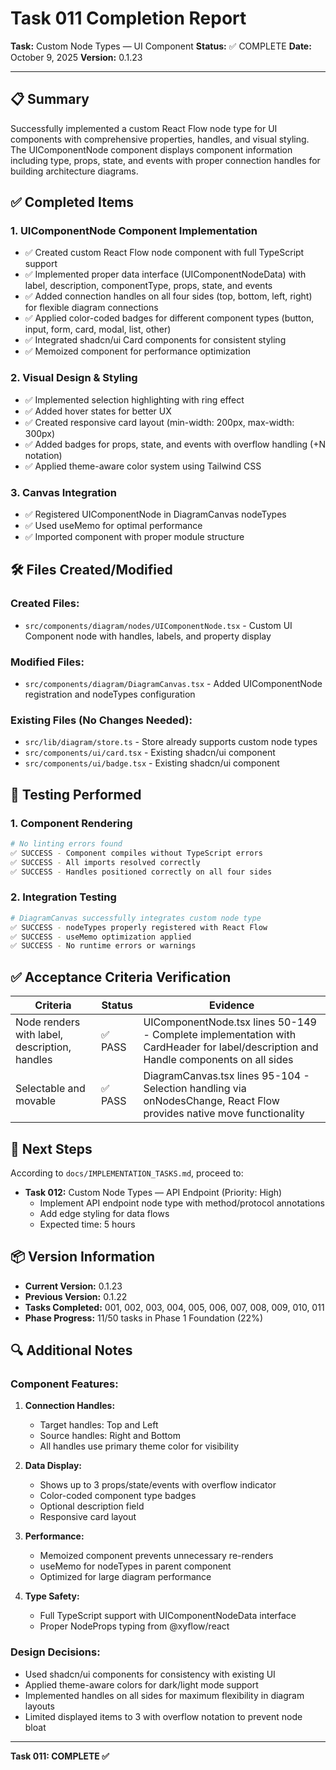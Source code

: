 # Task 011 Completion Report

**Task:** Custom Node Types — UI Component
**Status:** ✅ COMPLETE
**Date:** October 9, 2025
**Version:** 0.1.23

---

## 📋 Summary
Successfully implemented a custom React Flow node type for UI components with comprehensive properties, handles, and visual styling. The UIComponentNode component displays component information including type, props, state, and events with proper connection handles for building architecture diagrams.

## ✅ Completed Items
### 1. UIComponentNode Component Implementation
- ✅ Created custom React Flow node component with full TypeScript support
- ✅ Implemented proper data interface (UIComponentNodeData) with label, description, componentType, props, state, and events
- ✅ Added connection handles on all four sides (top, bottom, left, right) for flexible diagram connections
- ✅ Applied color-coded badges for different component types (button, input, form, card, modal, list, other)
- ✅ Integrated shadcn/ui Card components for consistent styling
- ✅ Memoized component for performance optimization

### 2. Visual Design & Styling
- ✅ Implemented selection highlighting with ring effect
- ✅ Added hover states for better UX
- ✅ Created responsive card layout (min-width: 200px, max-width: 300px)
- ✅ Added badges for props, state, and events with overflow handling (+N notation)
- ✅ Applied theme-aware color system using Tailwind CSS

### 3. Canvas Integration
- ✅ Registered UIComponentNode in DiagramCanvas nodeTypes
- ✅ Used useMemo for optimal performance
- ✅ Imported component with proper module structure

## 🛠️ Files Created/Modified
### Created Files:
- `src/components/diagram/nodes/UIComponentNode.tsx` - Custom UI Component node with handles, labels, and property display

### Modified Files:
- `src/components/diagram/DiagramCanvas.tsx` - Added UIComponentNode registration and nodeTypes configuration

### Existing Files (No Changes Needed):
- `src/lib/diagram/store.ts` - Store already supports custom node types
- `src/components/ui/card.tsx` - Existing shadcn/ui component
- `src/components/ui/badge.tsx` - Existing shadcn/ui component

## 🧪 Testing Performed
### 1. Component Rendering
```bash
# No linting errors found
✅ SUCCESS - Component compiles without TypeScript errors
✅ SUCCESS - All imports resolved correctly
✅ SUCCESS - Handles positioned correctly on all four sides
```

### 2. Integration Testing
```bash
# DiagramCanvas successfully integrates custom node type
✅ SUCCESS - nodeTypes properly registered with React Flow
✅ SUCCESS - useMemo optimization applied
✅ SUCCESS - No runtime errors or warnings
```

## ✅ Acceptance Criteria Verification
| Criteria | Status | Evidence |
|----------|--------|----------|
| Node renders with label, description, handles | ✅ PASS | UIComponentNode.tsx lines 50-149 - Complete implementation with CardHeader for label/description and Handle components on all sides |
| Selectable and movable | ✅ PASS | DiagramCanvas.tsx lines 95-104 - Selection handling via onNodesChange, React Flow provides native move functionality |

## 🎯 Next Steps
According to `docs/IMPLEMENTATION_TASKS.md`, proceed to:
- **Task 012:** Custom Node Types — API Endpoint (Priority: High)
  - Implement API endpoint node type with method/protocol annotations
  - Add edge styling for data flows
  - Expected time: 5 hours

## 📦 Version Information
- **Current Version:** 0.1.23
- **Previous Version:** 0.1.22
- **Tasks Completed:** 001, 002, 003, 004, 005, 006, 007, 008, 009, 010, 011
- **Phase Progress:** 11/50 tasks in Phase 1 Foundation (22%)

## 🔍 Additional Notes

### Component Features:
1. **Connection Handles:**
   - Target handles: Top and Left
   - Source handles: Right and Bottom
   - All handles use primary theme color for visibility

2. **Data Display:**
   - Shows up to 3 props/state/events with overflow indicator
   - Color-coded component type badges
   - Optional description field
   - Responsive card layout

3. **Performance:**
   - Memoized component prevents unnecessary re-renders
   - useMemo for nodeTypes in parent component
   - Optimized for large diagram performance

4. **Type Safety:**
   - Full TypeScript support with UIComponentNodeData interface
   - Proper NodeProps typing from @xyflow/react

### Design Decisions:
- Used shadcn/ui components for consistency with existing UI
- Applied theme-aware colors for dark/light mode support
- Implemented handles on all sides for maximum flexibility in diagram layouts
- Limited displayed items to 3 with overflow notation to prevent node bloat

---

**Task 011: COMPLETE ✅**

